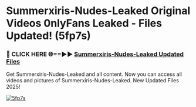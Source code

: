 # Summerxiris-Nudes-Leaked Original Videos 0nlyFans Leaked - Files Updated! (5fp7s)

<h3>🔴 CLICK HERE 🌐==►► <a href="https://tinyurl.com/4mcuefdz" rel="nofollow">Summerxiris-Nudes-Leaked Updated Files</a></h3>

Get Summerxiris-Nudes-Leaked and all content. Now you can access all videos and pictures of Summerxiris-Nudes-Leaked. New Updated Files 2025!

[![5fp7s](https://i.imgur.com/StAQSOY.gif)](https://tinyurl.com/4mcuefdz)
